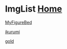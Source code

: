 # ImgList  [Home](../index.md)

[MyFigureBed](https://cdn.jsdelivr.net/gh/AmbroseRen/Picture@master/)

[ikurumi](https://ikurumi.com/wallpaper.php)

[gold](https://cdn.jsdelivr.net/gh/AmbroseRen/Picture@master/img/default/gold.jpg)

